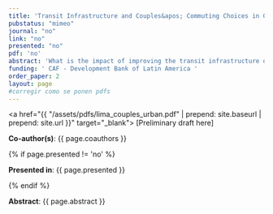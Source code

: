 ```yaml
---
title: 'Transit Infrastructure and Couples&apos; Commuting Choices in General Equilibrium'
pubstatus: "mimeo"
journal: "no"
link: "no"
presented: "no"
pdf: 'no' 
abstract: 'What is the impact of improving the transit infrastructure on the gender earnings gap? Does the income structure within households, that is, the number and gender of income earners, play a role in understanding the impact of new transit infrastructure? An important share of the population lives in households with multiple members, whose commuting choices might be interlinked through the household&apos;s budget constraint. As the wage of one of the spouses increases and secures a higher standard of living, households are willing to give up more of the other spouse&apos;s income to decrease commute costs. This way, reduced commute times impact one partner&apos;s commuting patterns not only by affecting her prospects, but also those of her spouse. I set up a quantitative model of city structure featuring single and married households leveraging on the introduction of a Metro line and the Bus Rapid Transit System (BRT) in Lima, Peru. My model delivers interdependent commuting choices within dual-earner households featuring a gravity structure. In the counterfactual analysis, I find that the gender gap in aggregate earnings decreased by over 13 percent in remote areas where access increased the most. Conclusions would change substantially if I use a model with independent commuting choices. '
funding: ' CAF - Development Bank of Latin America '
order_paper: 2
layout: page
#corregir como se ponen pdfs
---
```


<a href="{{ "/assets/pdfs/lima_couples_urban.pdf" | prepend: site.baseurl | prepend: site.url }}" target="_blank"> [Preliminary draft here] </a>

<p><b>Co-author(s)</b>: {{ page.coauthors }} </p>

{% if page.presented != 'no' %}
<p><b>Presented in</b>: {{ page.presented }} </p>
{% endif %}

<div class ="text"><p><b>Abstract</b>: {{ page.abstract }} </p></div>

